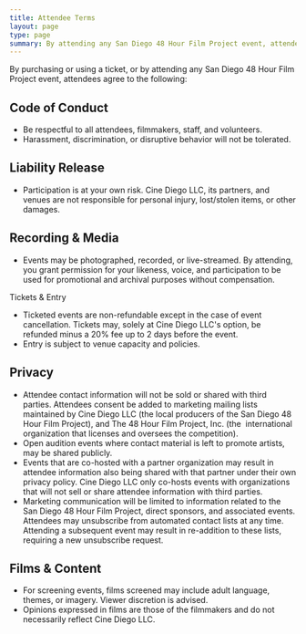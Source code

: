 ```yaml
---
title: Attendee Terms
layout: page
type: page
summary: By attending any San Diego 48 Hour Film Project event, attendees agree to the following.
---
```


By purchasing or using a ticket, or by attending any San Diego 48 Hour Film
Project event, attendees agree to the following:

## Code of Conduct


- Be respectful to all attendees, filmmakers, staff, and volunteers.
- Harassment, discrimination, or disruptive behavior will not be tolerated.

## Liability Release

- Participation is at your own risk. Cine Diego LLC, its partners, and venues
  are not responsible for personal injury, lost/stolen items, or other damages.

## Recording & Media

- Events may be photographed, recorded, or live-streamed. By attending, you
  grant permission for your likeness, voice, and participation to be used for
  promotional and archival purposes without compensation.

Tickets & Entry

- Ticketed events are non-refundable except in the case of event cancellation.
  Tickets may, solely at Cine Diego LLC's option, be refunded minus a 20% fee
  up to 2 days before the event.
- Entry is subject to venue capacity and policies.

## Privacy

- Attendee contact information will not be sold or shared with third parties.
  Attendees consent be added to marketing mailing lists maintained by Cine
  Diego LLC (the local producers of the San Diego 48 Hour Film Project), and
  The 48 Hour Film Project, Inc. (the  international organization that licenses
  and oversees the competition).
- Open audition events where contact material is left to promote artists, may
  be shared publicly.
- Events that are co-hosted with a partner organization may result in attendee
  information also being shared with that partner under their own privacy
  policy. Cine Diego LLC only co-hosts events with organizations that will not
  sell or share attendee information with third parties.
- Marketing communication will be limited to information related to the
  San Diego 48 Hour Film Project, direct sponsors, and associated events.
  Attendees may unsubscribe from automated contact lists at any time. Attending
  a subsequent event may result in re-addition to these lists, requiring a new unsubscribe request.

## Films & Content

- For screening events, films screened may include adult language, themes, or
  imagery. Viewer discretion is advised.
- Opinions expressed in films are those of the filmmakers and do not necessarily
  reflect Cine Diego LLC.
